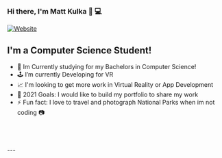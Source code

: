 ### Hi there, I'm Matt Kulka 👋 💻
[![Website](https://img.shields.io/website?label=matt-k.design&style=for-the-badge&url=https%3A%2F%2Fmatt-k.design)](https://matt-k.design)
## I'm a Computer Science Student!
- 🔭 Im Currently studying for my Bachelors in Computer Science!
- 🕹 I’m currently Developing for VR
- 📈 I'm looking to get more work in Virtual Reality or App Development
- 🥅 2021 Goals: I would like to build my portfolio to share my work
- ⚡ Fun fact: I love to travel and photograph National Parks when im not coding 📷 
<br />
<br />
<br />
---
